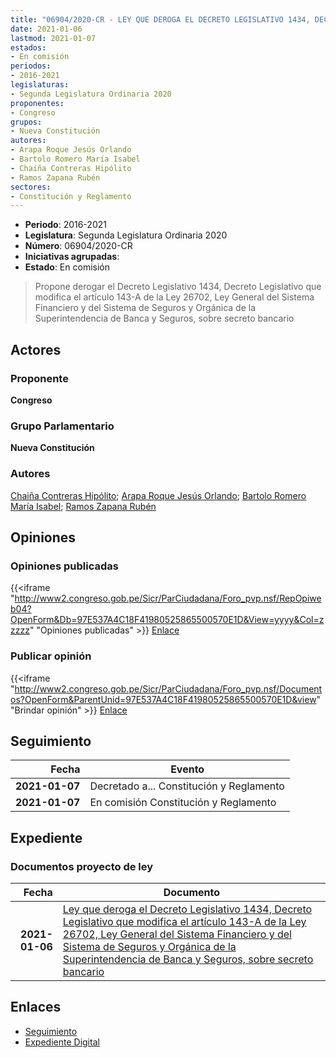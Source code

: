 ```yaml
---
title: "06904/2020-CR - LEY QUE DEROGA EL DECRETO LEGISLATIVO 1434, DECRETO LEGISLATIVO QUE MODIFICA EL ARTÍCULO 143-A DE LA LEY 26702, LEY GENERAL DEL SISTEMA FINANCIERO Y DEL SISTEMA DE SEGURIDAD Y ORGÁNICA DE LA SUPERINTENDENCIA DE BANCA Y SEGUROS, SOBRE SECRETO BANCARIO"
date: 2021-01-06
lastmod: 2021-01-07
estados:
- En comisión
periodos:
- 2016-2021
legislaturas:
- Segunda Legislatura Ordinaria 2020
proponentes:
- Congreso
grupos:
- Nueva Constitución
autores:
- Arapa Roque Jesús Orlando
- Bartolo Romero María Isabel
- Chaiña Contreras Hipólito
- Ramos Zapana Rubén
sectores:
- Constitución y Reglamento
---
```

- **Periodo**: 2016-2021
- **Legislatura**: Segunda Legislatura Ordinaria 2020
- **Número**: 06904/2020-CR
- **Iniciativas agrupadas**: 
- **Estado**: En comisión

> Propone derogar el Decreto Legislativo 1434, Decreto Legislativo que modifica el artículo 143-A de la Ley 26702, Ley General del Sistema Financiero y del Sistema de Seguros y Orgánica de la Superintendencia de Banca y Seguros, sobre secreto bancario


## Actores

### Proponente

**Congreso**

### Grupo Parlamentario

**Nueva Constitución**

### Autores

[Chaiña Contreras Hipólito](mailto:mailto:hchaina@congreso.gob.pe); [Arapa Roque Jesús Orlando](mailto:mailto:jarapa@congreso.gob.pe); [Bartolo Romero María Isabel](mailto:mailto:mbartolo@congreso.gob.pe); [Ramos Zapana Rubén](mailto:mailto:rramos@congreso.gob.pe)

## Opiniones

### Opiniones publicadas

{{<iframe "http://www2.congreso.gob.pe/Sicr/ParCiudadana/Foro_pvp.nsf/RepOpiweb04?OpenForm&Db=97E537A4C18F41980525865500570E1D&View=yyyy&Col=zzzzz" "Opiniones publicadas" >}}
[Enlace](http://www2.congreso.gob.pe/Sicr/ParCiudadana/Foro_pvp.nsf/RepOpiweb04?OpenForm&Db=97E537A4C18F41980525865500570E1D&View=yyyy&Col=zzzzz)

### Publicar opinión

{{<iframe "http://www2.congreso.gob.pe/Sicr/ParCiudadana/Foro_pvp.nsf/Documentos?OpenForm&ParentUnid=97E537A4C18F41980525865500570E1D&view" "Brindar opinión" >}}
[Enlace](http://www2.congreso.gob.pe/Sicr/ParCiudadana/Foro_pvp.nsf/Documentos?OpenForm&ParentUnid=97E537A4C18F41980525865500570E1D&view)


## Seguimiento

| Fecha | Evento |
|------:|--------|
| **2021-01-07** | Decretado a... Constitución y Reglamento |
| **2021-01-07** | En comisión Constitución y Reglamento |

## Expediente

### Documentos proyecto de ley

| Fecha | Documento |
|------:|-----------|
| **2021-01-06** | [Ley que deroga el Decreto Legislativo 1434, Decreto Legislativo que modifica el artículo 143-A de la Ley 26702, Ley General del Sistema Financiero y del Sistema de Seguros y Orgánica de la Superintendencia de Banca y Seguros, sobre secreto bancario](http://www.leyes.congreso.gob.pe/Documentos/2016_2021/Proyectos_de_Ley_y_de_Resoluciones_Legislativas/PL06904-20210106.pdf) |

## Enlaces

- [Seguimiento](http://www2.congreso.gob.pe/Sicr/TraDocEstProc/CLProLey2016.nsf/f7fff46988ca05b1052578e100829cc7/f96316a9a80a077605258655005944ad?OpenDocument)
- [Expediente Digital](http://www2.congreso.gob.pe/Sicr/TraDocEstProc/Expvirt_2011.nsf/visbusqptramdoc1621/06904?opendocument)

